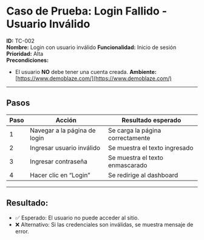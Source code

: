 # Caso de Prueba: Login Fallido - Usuario Inválido

**ID:** TC-002  
**Nombre:** Login con usuario inválido
**Funcionalidad:** Inicio de sesión  
**Prioridad:** Alta  
**Precondiciones:**
- El usuario **NO** debe tener una cuenta creada.
**Ambiente:** [https://www.demoblaze.com/](https://www.demoblaze.com/)


---

## Pasos

| Paso | Acción                        | Resultado esperado                  |
|------|-------------------------------|-------------------------------------|
| 1    | Navegar a la página de login  | Se carga la página correctamente   |
| 2    | Ingresar usuario inválido     | Se muestra el texto ingresado      |
| 3    | Ingresar contraseña           | Se muestra el texto enmascarado      |
| 4    | Hacer clic en “Login”         | Se redirige al dashboard            |

---

## Resultado:
- ✅ Esperado: El usuario no puede acceder al sitio.
- ❌ Alternativo: Si las credenciales son inválidas, se muestra mensaje de error.
